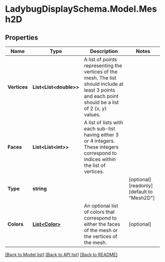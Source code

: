
# LadybugDisplaySchema.Model.Mesh2D

## Properties

Name | Type | Description | Notes
------------ | ------------- | ------------- | -------------
**Vertices** | **List&lt;List&lt;double&gt;&gt;** | A list of points representing the vertices of the mesh. The list should include at least 3 points and each point should be a list of 2 (x, y) values. | 
**Faces** | **List&lt;List&lt;int&gt;&gt;** | A list of lists with each sub-list having either 3 or 4 integers. These integers correspond to indices within the list of vertices. | 
**Type** | **string** |  | [optional] [readonly] [default to "Mesh2D"]
**Colors** | [**List&lt;Color&gt;**](Color.md) | An optional list of colors that correspond to either the faces of the mesh or the vertices of the mesh. | [optional] 

[[Back to Model list]](../README.md#documentation-for-models)
[[Back to API list]](../README.md#documentation-for-api-endpoints)
[[Back to README]](../README.md)

